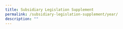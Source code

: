 ```yaml
---
title: Subsidiary Legislation Supplement
permalink: /subsidiary-legislation-supplement/year/
description: ""
---
```

